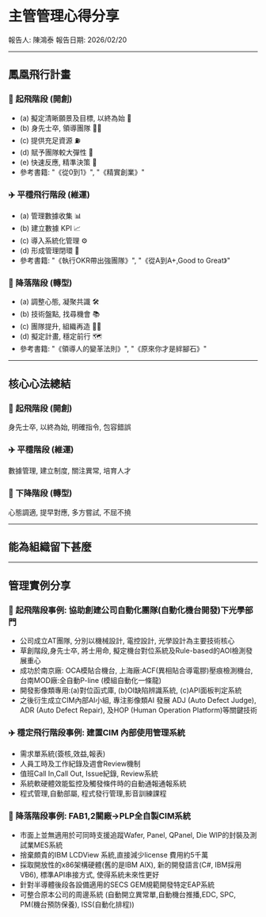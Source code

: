 # 主管管理心得分享

報告人: 陳鴻泰
報告日期: 2026/02/20

---

## 鳳凰飛行計畫

### 🛫 起飛階段 (開創)
*   (a) 擬定清晰願景及目標, 以終為始 🎯
*   (b) 身先士卒, 領導團隊 👨‍🏫
*   (c) 提供充足資源 ⛽
*   (d) 賦予團隊較大彈性 🤸
*   (e) 快速反應, 精準決策 🙏
*   參考書籍: "《從0到1》", "《精實創業》"

### ✈️ 平穩飛行階段 (維運)
*   (a) 管理數據收集 📊
*   (b) 建立數據 KPI 📈
*   (c) 導入系統化管理 ⚙️
*   (d) 形成管理閉環 🔄
*   參考書籍: "《執行OKR帶出強團隊》", "《從A到A+,Good to Great》"

### 🛬 降落階段 (轉型)
*   (a) 調整心態, 凝聚共識 🛠️
*   (b) 技術盤點, 找尋機會 📚
*   (c) 團隊提升, 組織再造 🧑‍✈️
*   (d) 擬定計畫, 穩定前行 🗺️
*   參考書籍: "《領導人的變革法則》", "《原來你才是絆腳石》"

---

## 核心心法總結

### 🛫 起飛階段 (開創)
身先士卒, 以終為始, 明確指令, 包容錯誤

### ✈️ 平穩階段 (維運)
數據管理, 建立制度, 關注異常, 培育人才

### 🛬 下降階段 (轉型)
心態調適, 提早對應, 多方嘗試, 不屈不撓

---

## 能為組織留下甚麼

---

## 管理實例分享

### 🛫 起飛階段事例: 協助創建公司自動化團隊(自動化機台開發)下光學部門
*   公司成立AT團隊, 分別以機械設計, 電控設計, 光學設計為主要技術核心
*   草創階段,身先士卒, 將士用命, 擬定機台對位系統及Rule-based的AOI檢測發展重心
*   成功於南京廠: OCA模貼合機台, 上海廠:ACF(異相貼合導電膠)壓痕檢測機台, 台南MOD廠:全自動P-line (模組自動化一條龍)
*   開發影像類專用:(a)對位函式庫, (b)OI缺陷辨識系統, (c)API面板判定系統
*   之後衍生成立CIM內部AI小組, 專注影像類AI 發展 ADJ (Auto Defect Judge), ADR (Auto Defect Repair), 及HOP (Human Operation Platform)等關鍵技術

### ✈️ 穩定飛行階段事例: 建置CIM 內部使用管理系統
*   需求單系統(簽核,效益,報表)
*   人員工時及工作紀錄及週會Review機制
*   值班Call In,Call Out, Issue紀錄, Review系統
*   系統軟硬體效能監控及觸發條件時的自動通報通報系統
*   程式管理,自動部屬, 程式發行管理,影音訓練課程

### 🛬 降落階段事例: FAB1,2關廠->PLP全自製CIM系統
*   市面上並無適用於可同時支援追蹤Wafer, Panel, QPanel, Die WIP的封裝及測試業MES系統
*   捨棄頗貴的IBM LCDView 系統,直接減少license 費用約5千萬
*   採取開放性的x86架構硬體(舊的是IBM AIX), 新的開發語言(C#, IBM採用VB6), 標準API串接方式, 使得系統未來性更好
*   針對半導體後段各設備適用的SECS GEM規範開發特定EAP系統
*   可整合原本公司的周邊系統 (自動開立異常單,自動機台推播,EDC, SPC, PM(機台預防保養), ISS(自動化排程))

